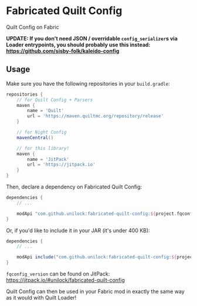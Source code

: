 # Fabricated Quilt Config

Quilt Config on Fabric

**UPDATE: If you don't need JSON / overridable `config_serializer`s via Loader entrypoints, you should probably use this instead: https://github.com/sisby-folk/kaleido-config**

## Usage

Make sure you have the following repositories in your `build.gradle`:
```groovy
repositories {
    // for Quilt Config + Parsers
    maven {
        name = 'Quilt'
        url = 'https://maven.quiltmc.org/repository/release'
    }

    // for Night Config
    mavenCentral()

    // for this library!
    maven {
        name = 'JitPack'
        url = 'https://jitpack.io'
    }
}
```

Then, declare a dependency on Fabricated Quilt Config:
```groovy
dependencies {
    // ...

    modApi "com.github.unilock:fabricated-quilt-config:${project.fqconfig_version}"
}
```

Or, if you'd like to include it in your JAR (it's under 400 KB):
```groovy
dependencies {
    // ...

    modApi include("com.github.unilock:fabricated-quilt-config:${project.fqconfig_version}")
}
```

`fqconfig_version` can be found on JitPack: https://jitpack.io/#unilock/fabricated-quilt-config

Quilt Config can then be used in your Fabric mod in exactly the same way as it would with Quilt Loader!
